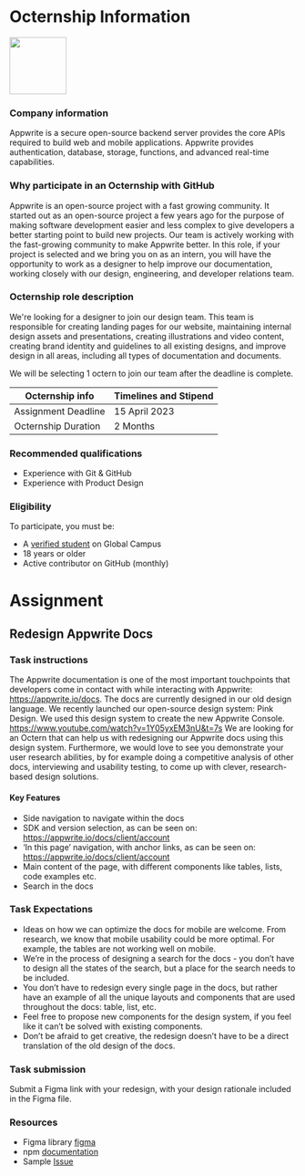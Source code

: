 # Octernship Information
<img src="https://appwrite.io/images-ee/press/logo-1.svg" width="100">

### Company information 
Appwrite is a secure open-source backend server provides the core APIs required to build web and mobile applications. Appwrite provides authentication, database, storage, functions, and advanced real-time capabilities.

### Why participate in an Octernship with GitHub
Appwrite is an open-source project with a fast growing community. It started out as an open-source project a few years ago for the purpose of making software development easier and less complex to give developers a better starting point to build new projects. Our team is actively working with the fast-growing community to make Appwrite better.
In this role, if your project is selected and we bring you on as an intern, you will have the opportunity to work as a designer to help improve our documentation, working closely with our design, engineering, and developer relations team. 


### Octernship role description
We're looking for a designer to join our design team. This team is responsible for creating landing pages for our website, maintaining internal design assets and presentations, creating illustrations and video content, creating brand identity and guidelines to all existing designs, and improve design in all areas, including all types of documentation and documents.

We will be selecting 1 octern to join our team after the deadline is complete.


| Octernship info  | Timelines and Stipend |
| ------------- | ------------- |
| Assignment Deadline  | 15 April 2023  |
| Octernship Duration  | 2 Months  |


### Recommended qualifications
- Experience with Git & GitHub
- Experience with Product Design

### Eligibility
To participate, you must be:
* A [verified student](https://education.github.com/discount_requests/pack_application) on Global Campus
* 18 years or older
* Active contributor on GitHub (monthly)

# Assignment
## Redesign Appwrite Docs

### Task instructions
The Appwrite documentation is one of the most important touchpoints that developers come in contact with while interacting with Appwrite: https://appwrite.io/docs. The docs are currently designed in our old design language. We recently launched our open-source design system: Pink Design. We used this design system to create the new Appwrite Console. https://www.youtube.com/watch?v=1Y05yxEM3nU&t=7s We are looking for an Octern that can help us with redesigning our Appwrite docs using this design system. Furthermore, we would love to see you demonstrate your user research abilities, by for example doing a competitive analysis of other docs, interviewing and usability testing, to come up with clever, research-based design solutions.

#### Key Features
- Side navigation to navigate within the docs 
- SDK and version selection, as can be seen on: https://appwrite.io/docs/client/account
- ‘In this page’ navigation, with anchor links, as can be seen on: https://appwrite.io/docs/client/account
- Main content of the page, with different components like tables, lists, code examples etc.
- Search in the docs


### Task Expectations
- Ideas on how we can optimize the docs for mobile are welcome. From research, we know that mobile usability could be more optimal. For example, the tables are not working well on mobile.
- We’re in the process of designing a search for the docs - you don’t have to design all the states of the search, but a place for the search needs to be included.
- You don’t have to redesign every single page in the docs, but rather have an example of all the unique layouts and components that are used throughout the docs: table, list, etc.
- Feel free to propose new components for the design system, if you feel like it can’t be solved with existing components. 
- Don’t be afraid to get creative, the redesign doesn’t have to be a direct translation of the old design of the docs. 


### Task submission
Submit a Figma link with your redesign, with your design rationale included in the Figma file. 

### Resources
- Figma library [figma](https://www.figma.com/community/file/1205870689412229171)
- npm [documentation](https://docs.npmjs.com/)
- Sample [Issue](https://github.com/npm/cli/issues/6051)
